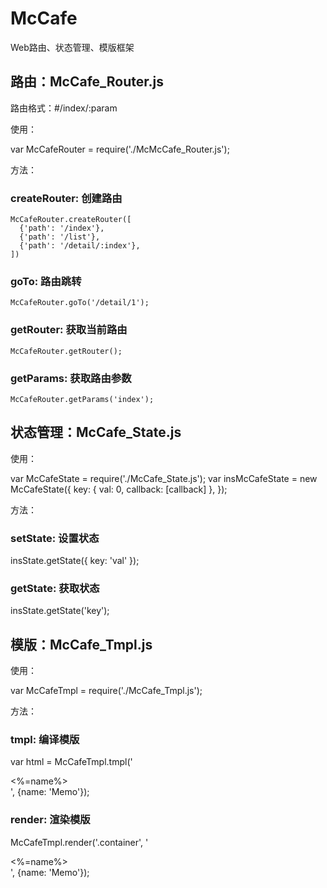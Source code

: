 # McCafe
Web路由、状态管理、模版框架

##  路由：McCafe_Router.js

路由格式：#/index/:param

使用：
  
  var McCafeRouter = require('./McMcCafe_Router.js');
  
方法：

###  createRouter: 创建路由
  
    McCafeRouter.createRouter([
      {'path': '/index'},
      {'path': '/list'},
      {'path': '/detail/:index'},
    ])
    
###  goTo: 路由跳转
  
    McCafeRouter.goTo('/detail/1');
  
###  getRouter: 获取当前路由
  
    McCafeRouter.getRouter();
  
###  getParams: 获取路由参数
  
    McCafeRouter.getParams('index');

##  状态管理：McCafe_State.js

使用：
  
  var McCafeState = require('./McCafe_State.js');
  var insMcCafeState = new McCafeState({
    key: {
      val: 0,
      callback: [callback]
    },
  });
  
方法：
  
### setState: 设置状态

  insState.getState({
    key: 'val'
  });
  
### getState: 获取状态
  
  insState.getState('key');

##  模版：McCafe_Tmpl.js

使用：
  
  var McCafeTmpl = require('./McCafe_Tmpl.js');

方法：
  
### tmpl: 编译模版
  
  var html = McCafeTmpl.tmpl('<div><%=name%></div>', {name: 'Memo'});

### render: 渲染模版
  
  McCafeTmpl.render('.container', '<div><%=name%></div>', {name: 'Memo'});

